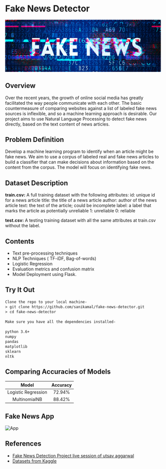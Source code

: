 # Fake News Detector
![Fake News](image/fakenews.png)

## Overview
Over the recent years, the growth of online social media has greatly facilitated the way people communicate with each other. The basic countermeasure of comparing websites against a list of labeled fake news sources is inflexible, and so a machine learning approach is desirable. Our project aims to use Natural Language Processing to detect fake news directly, based on the text content of news articles.


## Problem Definition
Develop a machine learning program to identify when an article might be fake news. We aim to use a corpus of labeled real and fake news articles to build a classifier that can make decisions about information based on the content from the corpus. The model will focus on identifying fake news.

## Dataset Description

**train.csv:** A full training dataset with the following attributes:
        id: unique id for a news article
        title: the title of a news article
        author: author of the news article
        text: the text of the article; could be incomplete
        label: a label that marks the article as potentially unreliable
            1: unreliable
            0: reliable

**test.csv:** A testing training dataset with all the same attributes at train.csv without the label.

## Contents

- Text pre-processing techniques
- NLP Techniques ( TF-iDF, Bag-of-words)
- Logistic Regression
- Evaluation metrics and confusion matrix
- Model Deployment using Flask.

## Try It Out

    Clone the repo to your local machine-
    > git clone https://github.com/sanikamal/fake-news-detector.git
    > cd fake-news-detector

    Make sure you have all the dependencies installed-

    python 3.6+
    numpy
    pandas
    matplotlib
    sklearn
    nltk

## Comparing Accuracies of Models

| Model         | Accuracy       |
|:-------------:|:-------------: |
|Logistic Regression | 72.94%    |
| MultinomialNB     | 88.42%     |
## Fake News App
![App](fakeneswsapp.png)

## References
- [Fake News Detection Project live session of  utsav aggarwal
](https://www.youtube.com/watch?v=xyq-zYr1cnI)
- [Datasets from Kaggle](https://www.kaggle.com/c/fake-news/overview)
